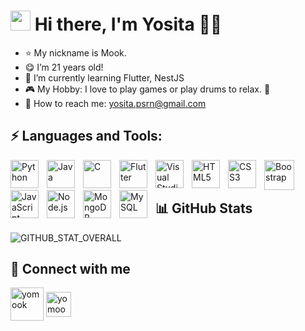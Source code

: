 # <a href="https://www.gautamkrishnar.com/"><img src="https://media.giphy.com/media/hvRJCLFzcasrR4ia7z/giphy.gif" width="32px"></a> Hi there, I'm Yosita 👩‍💻

- ⭐ My nickname is Mook.
- 😋 I’m 21 years old!
- 🌱 I’m currently learning Flutter, NestJS
- 🎮 My Hobby: I love to play games or play drums to relax. 🥁
- 📧 How to reach me: yosita.psrn@gmail.com

## ⚡ Languages and Tools:
<img align="left" alt="Python" width="45px" src="https://img.icons8.com/color/48/000000/python.png" style="padding-right:10px;" />
<img align="left" alt="Java" width="45px" src="https://cdn.icon-icons.com/icons2/2415/PNG/512/java_original_logo_icon_146458.png" style="padding-right:10px;" />
<img align="left" alt="C" width="45px" src="https://upload.wikimedia.org/wikipedia/commons/thumb/1/18/C_Programming_Language.svg/1200px-C_Programming_Language.svg.png"        style="padding-right:10px;" />
<img align="left" alt="Flutter" width="45px" src="https://iconape.com/wp-content/png_logo_vector/flutter.png" style="padding-right:10px;" />
<img align="left" alt="Visual Studio Code" width="45px" src="https://cdn.jsdelivr.net/gh/devicons/devicon/icons/vscode/vscode-original.svg" style="padding-right:10px;" />
<img align="left" alt="HTML5" width="45px" src="https://cdn.jsdelivr.net/gh/devicons/devicon/icons/html5/html5-original.svg" style="padding-right:10px;" />
<img align="left" alt="CSS3" width="45px" src="https://cdn.jsdelivr.net/gh/devicons/devicon/icons/css3/css3-original.svg" style="padding-right:10px;" />
<img align="left" alt="Boostrap" width="48px" src="https://img.icons8.com/color/48/000000/bootstrap.png" style="padding-right:10px;" />
<img align="left" alt="JavaScript" width="45px" src="https://cdn.jsdelivr.net/gh/devicons/devicon/icons/javascript/javascript-original.svg" style="padding-right:10px;" />
<img align="left" alt="Node.js" width="45px" src="https://cdn.jsdelivr.net/gh/devicons/devicon/icons/nodejs/nodejs-original.svg" style="padding-right:10px;" />
<img align="left" alt="MongoDB" width="45px" src="https://cdn.jsdelivr.net/gh/devicons/devicon/icons/mongodb/mongodb-original.svg" style="padding-right:10px;" />
<img align="left" alt="MySQL" width="45px" src="https://cdn.jsdelivr.net/gh/devicons/devicon/icons/mysql/mysql-original.svg" style="padding-right:10px;" />

<br />
<br />

## 📊 GitHub Stats
![GITHUB_STAT_OVERALL](https://github-readme-stats.vercel.app/api?username=RemoNight&show_icons=true&theme=material-palenight&count_private=true&include_all_commits=true&hide_title=false&line_height=21)

 ## 🔗 Connect with me
<p align="left">
<a href="https://www.instagram.com/yomook/" target="blank"><img align="center" src="https://www.pngmart.com/files/21/Instagram-PNG-Isolated-File.png" alt="yomook" height="53" width="53" /></a>
<a href="https://www.facebook.com/yosita.psran/" target="blank"><img align="center" src="https://pnggrid.com/wp-content/uploads/2021/07/Facebook-Logo-Square-768x768.png" alt="yomook" height="40" width="40" /></a>





